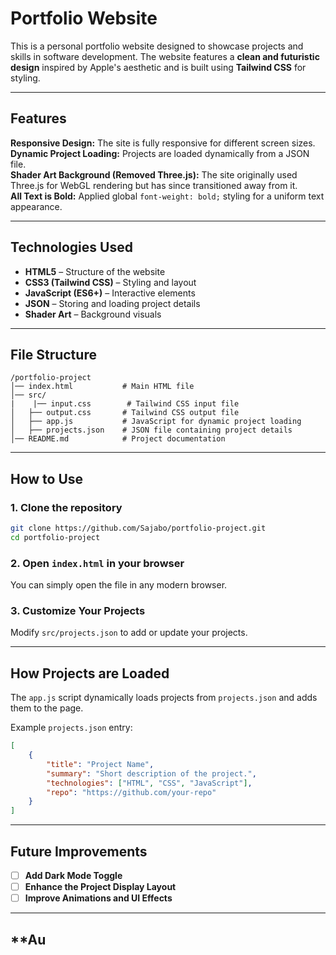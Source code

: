 # **Portfolio Website**  

This is a personal portfolio website designed to showcase projects and skills in software development. The website features a **clean and futuristic design** inspired by Apple's aesthetic and is built using **Tailwind CSS** for styling.  

---

## **Features**  

**Responsive Design:** The site is fully responsive for different screen sizes.  
**Dynamic Project Loading:** Projects are loaded dynamically from a JSON file.  
**Shader Art Background (Removed Three.js):** The site originally used Three.js for WebGL rendering but has since transitioned away from it.  
**All Text is Bold:** Applied global `font-weight: bold;` styling for a uniform text appearance.  

---

## **Technologies Used**  

- **HTML5** – Structure of the website  
- **CSS3 (Tailwind CSS)** – Styling and layout  
- **JavaScript (ES6+)** – Interactive elements  
- **JSON** – Storing and loading project details  
- **Shader Art** – Background visuals  

---

## **File Structure**  

```
/portfolio-project
│── index.html           # Main HTML file  
│── src/  
|    |── input.css        # Tailwind CSS input file
│   ├── output.css       # Tailwind CSS output file  
│   ├── app.js           # JavaScript for dynamic project loading  
│   ├── projects.json    # JSON file containing project details  
│── README.md            # Project documentation  
```

---

## **How to Use**  

### **1. Clone the repository**  
```bash
git clone https://github.com/Sajabo/portfolio-project.git
cd portfolio-project
```

### **2. Open `index.html` in your browser**  
You can simply open the file in any modern browser.

### **3. Customize Your Projects**  
Modify `src/projects.json` to add or update your projects.

---

## **How Projects are Loaded**  

The `app.js` script dynamically loads projects from `projects.json` and adds them to the page.

Example `projects.json` entry:  
```json
[
    {
        "title": "Project Name",
        "summary": "Short description of the project.",
        "technologies": ["HTML", "CSS", "JavaScript"],
        "repo": "https://github.com/your-repo"
    }
]
```

---

## **Future Improvements**  

- [ ] **Add Dark Mode Toggle**  
- [ ] **Enhance the Project Display Layout**  
- [ ] **Improve Animations and UI Effects**  

---

## **Au
